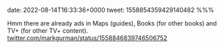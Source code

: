 date: 2022-08-14T16:33:36+0000
tweet: 1558854359429140482
%%%

Hmm there are already ads in Maps (guides), Books (for other books) and TV+ (for other TV+ content). [twitter.com/markgurman/status/1558846839746506752](https://twitter.com/markgurman/status/1558846839746506752)
